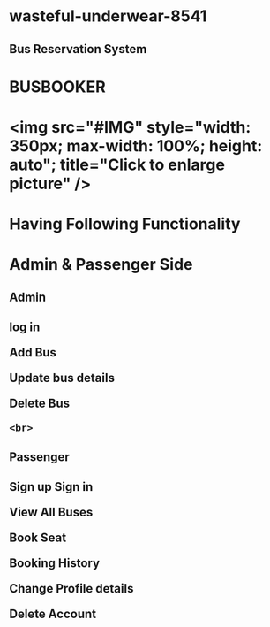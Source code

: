 # wasteful-underwear-8541

## Bus Reservation System
<h1>BUSBOOKER<h1/>

<img src="#IMG" style="width: 350px; max-width: 100%; height: auto"; title="Click to enlarge picture" />

# Having Following Functionality
  
  <h1> Admin & Passenger Side</h1>
  <h2>Admin<h2/>
  <p>log in</p>
  <p>Add Bus<p/>
  <p>Update bus details</p>
  <p>Delete Bus<p/>

    <br>
  <h2>Passenger<h2/>
    
   <p>Sign up Sign in<p/>
   <p>View All Buses<p/>
   <p>Book Seat<p/>
   <p> Booking History<p/>
   <p>Change Profile details<p/>
   <p>Delete Account<p/>
<br>
